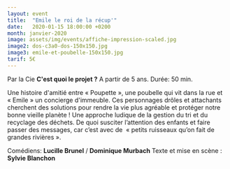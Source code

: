 ```yaml
---
layout: event
title:  "Emile le roi de la récup'"
date:   2020-01-15 18:00:00 +0200
month: janvier-2020
image: assets/img/events/affiche-impression-scaled.jpg
image2: dos-c3a0-dos-150x150.jpg
image3: emile-et-poubelle-150x150.jpg
tarif: 5€
---
```


Par la Cie **C'est quoi le projet ?**
A partir de 5 ans. 
Durée: 50 min.

Une histoire d'amitié entre « Poupette », une poubelle qui vit dans la rue et « Emile » un concierge d'immeuble. Ces personnages drôles et attachants cherchent des solutions pour rendre la vie plus agréable et protéger notre bonne vieille planète ! Une approche ludique de la gestion du tri et du recyclage des déchets. De quoi susciter l’attention des enfants et faire passer des messages, car c’est avec de  « petits ruisseaux qu’on fait de grandes rivières ».

Comédiens: **Lucille Brunel** / **Dominique Murbach**
Texte et mise en scène : **Sylvie Blanchon**
